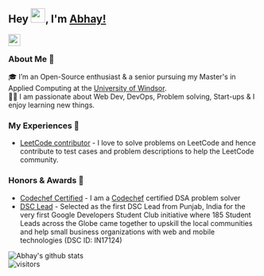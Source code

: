 ## Hey <img src="https://github.com/TheDudeThatCode/TheDudeThatCode/blob/master/Assets/Hi.gif" width="29px">, I'm [Abhay!](https://alphasingh.github.io/) 

<a href="https://www.linkedin.com/in/alphasingh/">
  <img align="left" width="24px" src="https://cdn.jsdelivr.net/npm/simple-icons@v3/icons/linkedin.svg"  />
</a>

<br />

### About Me 🚀
🎓 I’m an Open-Source enthusiast & a senior pursuing my Master's in Applied Computing at the [University of Windsor](https://www.uwindsor.ca/). </br>
👨‍💻  I am passionate about Web Dev, DevOps, Problem solving, Start-ups & I enjoy learning new things. </br>

### My Experiences 🙌
- [LeetCode contributor](https://github.com/LeetCode-Feedback/LeetCode-Feedback) - I love to solve problems on LeetCode and hence contribute to test cases and problem descriptions to help the LeetCode community.

### Honors & Awards 🏅
- [Codechef Certified](https://drive.google.com/file/d/112-Q6NHqinFacOarijNXNeUxZgncphQg/view) - I am a [Codechef](https://www.codechef.com/) certified DSA problem solver
- [DSC Lead](https://developers.google.com/community/gdsc/leads) - Selected as the first DSC Lead from Punjab, India for the very first Google Developers Student Club initiative where 185 Student Leads across the Globe came together to upskill the local communities and help small business organizations with web and mobile technologies (DSC ID: IN17124)

![Abhay's github stats](https://github-readme-stats.vercel.app/api?username=alphasingh&show_icons=true&hide_border=true)
<br />
![visitors](https://visitor-badge.laobi.icu/badge?page_id=alphasingh.alphasingh)
